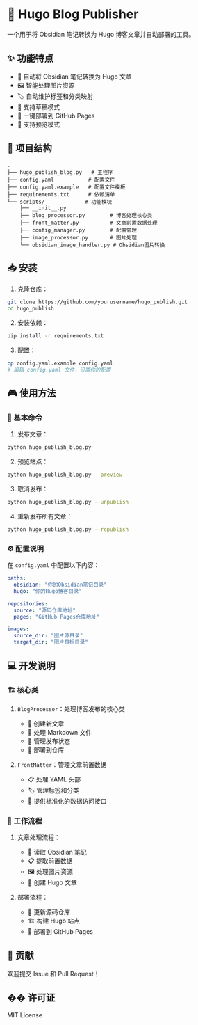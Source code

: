 # 🚀 Hugo Blog Publisher

一个用于将 Obsidian 笔记转换为 Hugo 博客文章并自动部署的工具。

## ✨ 功能特点

- 🔄 自动将 Obsidian 笔记转换为 Hugo 文章
- 🖼️ 智能处理图片资源
- 🏷️ 自动维护标签和分类映射
- 📝 支持草稿模式
- 🚀 一键部署到 GitHub Pages
- 👀 支持预览模式

## 📁 项目结构

```
.
├── hugo_publish_blog.py   # 主程序
├── config.yaml           # 配置文件
├── config.yaml.example   # 配置文件模板
├── requirements.txt      # 依赖清单
└── scripts/             # 功能模块
    ├── __init__.py
    ├── blog_processor.py        # 博客处理核心类
    ├── front_matter.py          # 文章前置数据处理
    ├── config_manager.py        # 配置管理
    ├── image_processor.py       # 图片处理
    └── obsidian_image_handler.py # Obsidian图片转换
```

## 📥 安装

1. 克隆仓库：
```bash
git clone https://github.com/yourusername/hugo_publish.git
cd hugo_publish
```

2. 安装依赖：
```bash
pip install -r requirements.txt
```

3. 配置：
```bash
cp config.yaml.example config.yaml
# 编辑 config.yaml 文件，设置你的配置
```

## 🎮 使用方法

### 📌 基本命令

1. 发布文章：
```bash
python hugo_publish_blog.py
```

2. 预览站点：
```bash
python hugo_publish_blog.py --preview
```

3. 取消发布：
```bash
python hugo_publish_blog.py --unpublish
```

4. 重新发布所有文章：
```bash
python hugo_publish_blog.py --republish
```

### ⚙️ 配置说明

在 `config.yaml` 中配置以下内容：

```yaml
paths:
  obsidian: "你的Obsidian笔记目录"
  hugo: "你的Hugo博客目录"

repositories:
  source: "源码仓库地址"
  pages: "GitHub Pages仓库地址"

images:
  source_dir: "图片源目录"
  target_dir: "图片目标目录"
```

## 💻 开发说明

### 🏗️ 核心类

1. `BlogProcessor`：处理博客发布的核心类
   - 📝 创建新文章
   - 📄 处理 Markdown 文件
   - 🔄 管理发布状态
   - 🚀 部署到仓库

2. `FrontMatter`：管理文章前置数据
   - 📋 处理 YAML 头部
   - 🏷️ 管理标签和分类
   - 🔧 提供标准化的数据访问接口

### 🔄 工作流程

1. 文章处理流程：
   - 📖 读取 Obsidian 笔记
   - 📋 提取前置数据
   - 🖼️ 处理图片资源
   - 📝 创建 Hugo 文章

2. 部署流程：
   - 🔄 更新源码仓库
   - 🏗️ 构建 Hugo 站点
   - 🚀 部署到 GitHub Pages

## 🤝 贡献

欢迎提交 Issue 和 Pull Request！

## �� 许可证

MIT License

